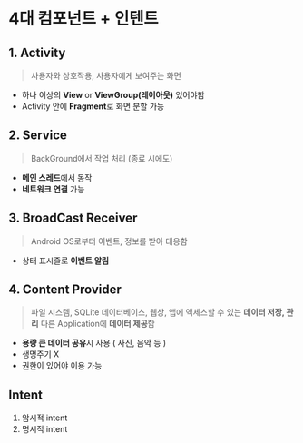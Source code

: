 # 4대 컴포넌트 + 인텐트 
## 1. Activity
> 사용자와 상호작용, 사용자에게 보여주는 화면    
- 하나 이상의 **View** or **ViewGroup(레이아웃)** 있어야함  
- Activity 안에 **Fragment**로 화면 분할 가능
## 2. Service
> BackGround에서 작업 처리 (종료 시에도)   
- **메인 스레드**에서 동작
- **네트워크 연결** 가능
## 3. BroadCast Receiver
> Android OS로부터 이벤트, 정보를 받아 대응함
- 상태 표시줄로 **이벤트 알림**
## 4. Content Provider
> 파일 시스템, SQLite 데이터베이스, 웹상, 앱에 액세스할 수 있는 **데이터 저장, 관리** 다른 Application에 **데이터 제공**함
- **용량 큰 데이터 공유**시 사용 ( 사진, 음악 등 )
- 생명주기 X
- 권한이 있어야 이용 가능
##  Intent
> 
1. 암시적 intent
2. 명시적 intent